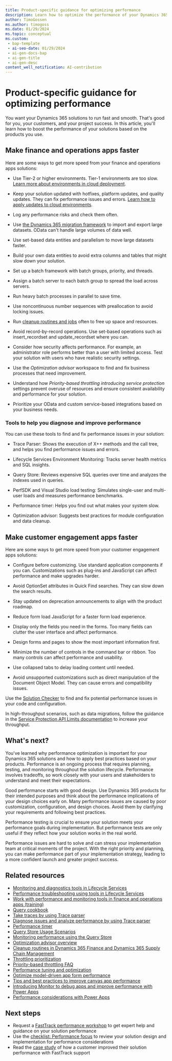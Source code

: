```yaml
---
title: Product-specific guidance for optimizing performance
description: Learn how to optimize the performance of your Dynamics 365 solutions depending on the apps that are part of the implementation.
author: TimoGossen
ms.author: timogoss
ms.date: 01/29/2024
ms.topic: conceptual
ms.custom:
 - bap-template
 - ai-seo-date: 01/29/2024
 - ai-gen-docs-bap
 - ai-gen-title
 - ai-gen-desc
content_well_notification: AI-contribution
---
```


# Product-specific guidance for optimizing performance

You want your Dynamics 365 solutions to run fast and smooth. That's good for you, your customers, and your project success. In this article, you'll learn how to boost the performance of your solutions based on the products you use.

## Make finance and operations apps faster

Here are some ways to get more speed from your finance and operations apps solutions:

- Use Tier-2 or higher environments. Tier-1 environments are too slow. [Learn more about environments in cloud deployment](/dynamics365/fin-ops-core/dev-itpro/deployment/cloud-deployment-overview).

- Keep your solution updated with hotfixes, platform updates, and quality updates. They can fix performance issues and errors. [Learn how to apply updates to cloud environments](/dynamics365/fin-ops-core/dev-itpro/deployment/apply-deployable-package-system).

- Log any performance risks and check them often.

- Use [the Dynamics 365 migration framework](/dynamics365/get-started/migration/migration-overview) to import and export large datasets. OData can't handle large volumes of data well.

- Use set-based data entities and parallelism to move large datasets faster.

- Build your own data entities to avoid extra columns and tables that might slow down your solution.

- Set up a batch framework with batch groups, priority, and threads.

- Assign a batch server to each batch group to spread the load across servers.

- Run heavy batch processes in parallel to save time.

- Use noncontinuous number sequences with preallocation to avoid locking issues.

- Run [cleanup routines and jobs](/dynamics365/fin-ops-core/dev-itpro/sysadmin/cleanuproutines) often to free up space and resources.

- Avoid record-by-record operations. Use set-based operations such as insert\_recordset and update\_recordset where you can.

- Consider how security affects performance. For example, an administrator role performs better than a user with limited access. Test your solution with users who have realistic security settings.

- Use the *Optimization advisor* workspace to find and fix business processes that need improvement.

- Understand how *Priority-based throttling introducing service protection* settings prevent overuse of resources and ensure consistent availability and performance for your solution.

- Prioritize your OData and custom service-based integrations based on your business needs.

### Tools to help you diagnose and improve performance

You can use these tools to find and fix performance issues in your solution:

- Trace Parser: Shows the execution of X++ methods and the call tree, and helps you find performance issues and errors.

- Lifecycle Services Environment Monitoring: Tracks server health metrics and SQL insights.

- Query Store: Reviews expensive SQL queries over time and analyzes the indexes used in queries.

- PerfSDK and Visual Studio load testing: Simulates single-user and multi-user loads and measures performance benchmarks.

- Performance timer: Helps you find out what makes your system slow.

- Optimization advisor: Suggests best practices for module configuration and data cleanup.

## Make customer engagement apps faster

Here are some ways to get more speed from your customer engagement apps solutions:

- Configure before customizing. Use standard application components if you can. Customizations such as plug-ins and JavaScript can affect performance and make upgrades harder.

- Avoid OptionSet attributes in Quick Find searches. They can slow down the search results.

- Stay updated on deprecation announcements to align with the product roadmap.

- Reduce form load JavaScript for a faster form load experience.

- Display only the fields you need in the forms. Too many fields can clutter the user interface and affect performance.

- Design forms and pages to show the most important information first.

- Minimize the number of controls in the command bar or ribbon. Too many controls can affect performance and usability.

- Use collapsed tabs to delay loading content until needed.

- Avoid unsupported customizations such as direct manipulation of the Document Object Model. They can cause errors and compatibility issues.

Use the [Solution Checker](/powerapps/maker/data-platform/use-powerapps-checker) to find and fix potential performance issues in your code and configuration.

In high-throughput scenarios, such as data migrations, follow the guidance in the [Service Protection API Limits documentation](/powerapps/developer/data-platform/api-limits#how-to-maximize-throughput) to increase your throughput.

## What's next?

You've learned why performance optimization is important for your Dynamics 365 solutions and how to apply best practices based on your products. Performance is an ongoing process that requires planning, testing, and monitoring throughout the solution lifecycle. Performance involves tradeoffs, so work closely with your users and stakeholders to understand and meet their expectations.

Good performance starts with good design. Use Dynamics 365 products for their intended purposes and think about the performance implications of your design choices early on. Many performance issues are caused by poor customization, configuration, and design choices. Avoid them by clarifying your requirements and following best practices.

Performance testing is crucial to ensure your solution meets your performance goals during implementation. But performance tests are only useful if they reflect how your solution works in the real world.

Performance issues are hard to solve and can stress your implementation team at critical moments of the project. With the right priority and planning, you can make performance part of your implementation strategy, leading to a more confident launch and greater project success.

## Related resources

- [Monitoring and diagnostics tools in Lifecycle Services](/dynamics365/fin-ops-core/dev-itpro/lifecycle-services/monitoring-diagnostics)
- [Performance troubleshooting using tools in Lifecycle Services](/dynamics365/fin-ops-core/dev-itpro/lifecycle-services/performancetroubleshooting)
- [Work with performance and monitoring tools in finance and operations apps (training)](/learn/modules/performance-monitoring-finance-operations/)
- [Query cookbook](/dynamics365/fin-ops-core/dev-itpro/lifecycle-services/querycookbook)
- [Take traces by using Trace parser](/dynamics365/fin-ops-core/dev-itpro/perf-test/trace-trace-tutorial)
- [Diagnose issues and analyze performance by using Trace parser](/dynamics365/fin-ops-core/dev-itpro/perf-test/trace-parser)
- [Performance timer](/dynamics365/fin-ops-core/dev-itpro/perf-test/performance-timer)
- [Query Store Usage Scenarios](/sql/relational-databases/performance/query-store-usage-scenarios)
- [Monitoring performance using the Query Store](/sql/relational-databases/performance/monitoring-performance-by-using-the-query-store)
- [Optimization advisor overview](/dynamics365/fin-ops-core/dev-itpro/sysadmin/optimization-advisor-overview)
- [Cleanup routines in Dynamics 365 Finance and Dynamics 365 Supply Chain Management](/dynamics365/fin-ops-core/dev-itpro/sysadmin/cleanuproutines)
- [Throttling prioritization](/dynamics365/fin-ops-core/dev-itpro/data-entities/priority-based-throttling)
- [Priority-based throttling FAQ](/dynamics365/fin-ops-core/dev-itpro/data-entities/throttling-faq)
- [Performance tuning and optimization](/power-platform/admin/performance-tuning-and-optimization)
- [Optimize model-driven app form performance](/powerapps/maker/model-driven-apps/optimize-form-performance)
- [Tips and best practices to improve canvas app performance](/powerapps/maker/canvas-apps/performance-tips)
- [Introducing Monitor to debug apps and improve performance with Power Apps](https://powerapps.microsoft.com/blog/introducing-monitor-to-debug-apps-and-improve-performance/)
- [Performance considerations with Power Apps](https://powerapps.microsoft.com/blog/performance-considerations-with-powerapps/)

## Next steps

- Request a [FastTrack performance workshop](performing-solution-workshop-strategy.md) to get expert help and guidance on your solution performance
- Use the [checklist: Performance focus](performing-solution-product-checklist.md) to review your solution design and implementation for performance considerations
- Read the [case study](performing-solution-product-case-study.md) of how a customer improved their solution performance with FastTrack support
